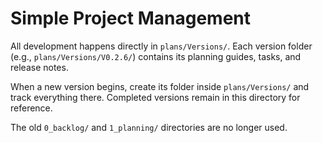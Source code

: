 # Simple Project Management

All development happens directly in `plans/Versions/`. Each version folder (e.g., `plans/Versions/V0.2.6/`) contains its planning guides, tasks, and release notes.

When a new version begins, create its folder inside `plans/Versions/` and track everything there. Completed versions remain in this directory for reference.

The old `0_backlog/` and `1_planning/` directories are no longer used.

